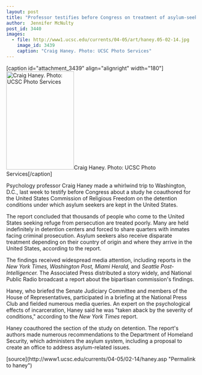 ```yaml
---
layout: post
title: "Professor testifies before Congress on treatment of asylum-seekers"
author:  Jennifer McNulty
post_id: 3440
images:
  - file: http://www1.ucsc.edu/currents/04-05/art/haney.05-02-14.jpg
    image_id: 3439
    caption: "Craig Haney. Photo: UCSC Photo Services"
---
```


[caption id="attachment_3439" align="alignright" width="180"]<a href="http://localhost/mysite/wp-content/uploads/2005/02/haney.05-02-14.jpg"><img class="size-full wp-image-3439" src="http://localhost/mysite/wp-content/uploads/2005/02/haney.05-02-14.jpg" alt="Craig Haney. Photo: UCSC Photo Services" width="180" height="261" /></a>Craig Haney. Photo: UCSC Photo Services[/caption]
<a name="content" id="content"></a>
<p>
  Psychology professor Craig Haney made a whirlwind trip to Washington, D.C., last week to testify before Congress about a study he coauthored for the United States Commission of Religious Freedom on the detention conditions under which asylum seekers are kept in the United States.
</p>
<p>
  The report concluded that thousands of people who come to the United States seeking refuge from persecution are treated poorly. Many are held indefinitely in detention centers and forced to share quarters with inmates facing criminal prosecution. Asylum seekers also receive disparate treatment depending on their country of origin and where they arrive in the United States, according to the report.<br>
</p>
<p>
  The findings received widespread media attention, including reports in the <i>New York Times, Washington Post, Miami Herald,</i> and <i>Seattle Post-Intelligencer.</i> The Associated Press distributed a story widely, and National Public Radio broadcast a report about the bipartisan commission's findings.<br>
</p>
<p>
  Haney, who briefed the Senate Judiciary Committee and members of the House of Representatives, participated in a briefing at the National Press Club and fielded numerous media queries. An expert on the psychological effects of incarceration, Haney said he was "taken aback by the severity of conditions," according to the <i>New York Times</i> report.<br>
</p>
<p>
  Haney coauthored the section of the study on detention. The report's authors made numerous recommendations to the Department of Homeland Security, which administers the asylum system, including a proposal to create an office to address asylum-related issues.<br>
</p>
[source](http://www1.ucsc.edu/currents/04-05/02-14/haney.asp "Permalink to haney")

